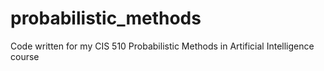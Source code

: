probabilistic_methods
=====================

Code written for my CIS 510 Probabilistic Methods in Artificial Intelligence course
